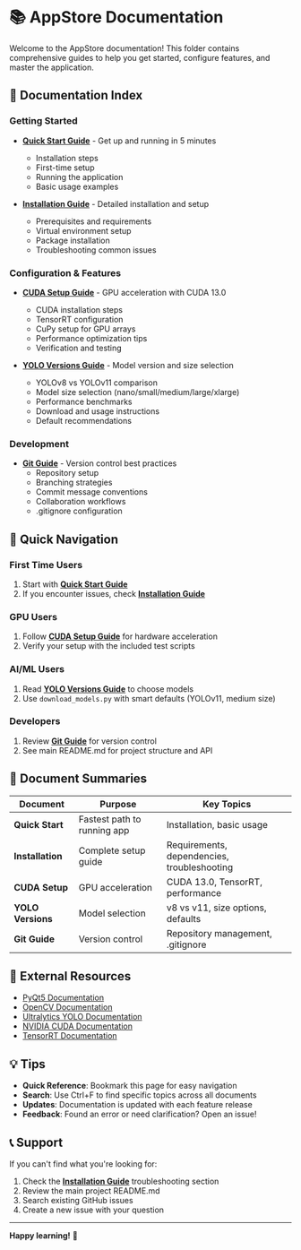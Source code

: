# 📚 AppStore Documentation

Welcome to the AppStore documentation! This folder contains comprehensive guides to help you get started, configure features, and master the application.

## 📖 Documentation Index

### Getting Started

- **[Quick Start Guide](QUICK_START.md)** - Get up and running in 5 minutes
  - Installation steps
  - First-time setup
  - Running the application
  - Basic usage examples

- **[Installation Guide](INSTALL.md)** - Detailed installation and setup
  - Prerequisites and requirements
  - Virtual environment setup
  - Package installation
  - Troubleshooting common issues

### Configuration & Features

- **[CUDA Setup Guide](CUDA_SETUP.md)** - GPU acceleration with CUDA 13.0
  - CUDA installation steps
  - TensorRT configuration
  - CuPy setup for GPU arrays
  - Performance optimization tips
  - Verification and testing

- **[YOLO Versions Guide](YOLO_VERSIONS.md)** - Model version and size selection
  - YOLOv8 vs YOLOv11 comparison
  - Model size selection (nano/small/medium/large/xlarge)
  - Performance benchmarks
  - Download and usage instructions
  - Default recommendations

### Development

- **[Git Guide](GIT_GUIDE.md)** - Version control best practices
  - Repository setup
  - Branching strategies
  - Commit message conventions
  - Collaboration workflows
  - .gitignore configuration

## 🚀 Quick Navigation

### First Time Users
1. Start with **[Quick Start Guide](QUICK_START.md)**
2. If you encounter issues, check **[Installation Guide](INSTALL.md)**

### GPU Users
1. Follow **[CUDA Setup Guide](CUDA_SETUP.md)** for hardware acceleration
2. Verify your setup with the included test scripts

### AI/ML Users
1. Read **[YOLO Versions Guide](YOLO_VERSIONS.md)** to choose models
2. Use `download_models.py` with smart defaults (YOLOv11, medium size)

### Developers
1. Review **[Git Guide](GIT_GUIDE.md)** for version control
2. See main README.md for project structure and API

## 📝 Document Summaries

| Document | Purpose | Key Topics |
|----------|---------|------------|
| **Quick Start** | Fastest path to running app | Installation, basic usage |
| **Installation** | Complete setup guide | Requirements, dependencies, troubleshooting |
| **CUDA Setup** | GPU acceleration | CUDA 13.0, TensorRT, performance |
| **YOLO Versions** | Model selection | v8 vs v11, size options, defaults |
| **Git Guide** | Version control | Repository management, .gitignore |

## 🔗 External Resources

- [PyQt5 Documentation](https://www.riverbankcomputing.com/static/Docs/PyQt5/)
- [OpenCV Documentation](https://docs.opencv.org/)
- [Ultralytics YOLO Documentation](https://docs.ultralytics.com/)
- [NVIDIA CUDA Documentation](https://docs.nvidia.com/cuda/)
- [TensorRT Documentation](https://docs.nvidia.com/deeplearning/tensorrt/)

## 💡 Tips

- **Quick Reference**: Bookmark this page for easy navigation
- **Search**: Use Ctrl+F to find specific topics across all documents
- **Updates**: Documentation is updated with each feature release
- **Feedback**: Found an error or need clarification? Open an issue!

## 📞 Support

If you can't find what you're looking for:
1. Check the **[Installation Guide](INSTALL.md)** troubleshooting section
2. Review the main project README.md
3. Search existing GitHub issues
4. Create a new issue with your question

---

**Happy learning!** 🎉
